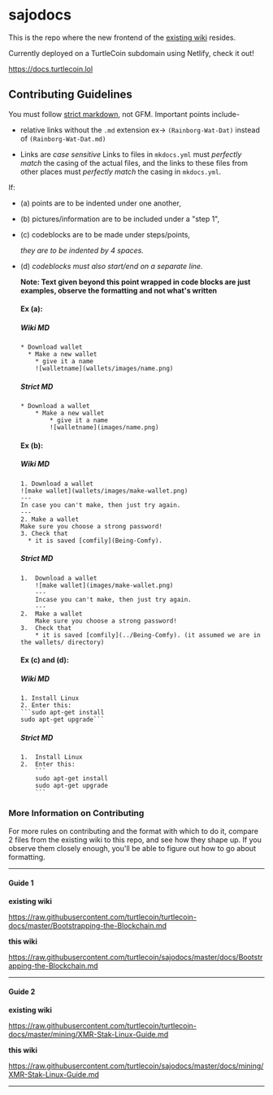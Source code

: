 # sajodocs

This is the repo where the new frontend of the [existing wiki](https://github.com/turtlecoin/turtlecoin-wiki) resides.

Currently deployed on a TurtleCoin subdomain using Netlify, check it out!

https://docs.turtlecoin.lol

## Contributing Guidelines

You must follow [strict markdown](https://daringfireball.net/projects/markdown/), not GFM. Important points include-

* relative links without the `.md` extension
  ex-> `(Rainborg-Wat-Dat)` instead of `(Rainborg-Wat-Dat.md)`

* Links are *case sensitive*
  Links to files in `mkdocs.yml` must *perfectly match* the casing of the actual files, and the links to these files from other places must *perfectly match* the casing in `mkdocs.yml`.


If:  

* (a) points are to be indented under one another,  

* (b) pictures/information are to be included under a "step 1",  

* (c) codeblocks are to be made under steps/points,   
     
     *they are to be indented by 4 spaces.*

* (d) *codeblocks must also start/end on a separate line.*

  **Note: Text given beyond this point wrapped in code blocks are just examples, observe the formatting and not what's written**

  #### Ex (a):

  ##### *Wiki MD*

   ```
   * Download wallet
     * Make a new wallet
       * give it a name
       ![walletname](wallets/images/name.png)
   ```

  ##### *Strict MD*

   ```
   * Download a wallet
       * Make a new wallet
           * give it a name
           ![walletname](images/name.png)
   ```

  #### Ex (b):

  ##### *Wiki MD*

   ```
   1. Download a wallet
   ![make wallet](wallets/images/make-wallet.png)
   ---
   In case you can't make, then just try again.
   ---
   2. Make a wallet
   Make sure you choose a strong password!
   3. Check that
     * it is saved [comfily](Being-Comfy).
   ```

  ##### *Strict MD*

   ```
   1.  Download a wallet
       ![make wallet](images/make-wallet.png)
       ---
       Incase you can't make, then just try again.
       ---
   2.  Make a wallet
       Make sure you choose a strong password!
   3.  Check that
       * it is saved [comfily](../Being-Comfy). (it assumed we are in the wallets/ directory)
   ```

   #### Ex (c) and (d):

   ##### *Wiki MD*
   ```
   1. Install Linux
   2. Enter this:
   ```sudo apt-get install
   sudo apt-get upgrade```
   ```

   ##### *Strict MD*

   ````
   1.  Install Linux
   2.  Enter this:
       ```
       sudo apt-get install
       sudo apt-get upgrade
       ```
   ````

### More Information on Contributing

For more rules on contributing and the format with which to do it, compare 2 files from the existing wiki to this repo, and see how they shape up. If you observe them closely enough, you'll be able to figure out how to go about formatting.

---

#### Guide 1

**existing wiki**

https://raw.githubusercontent.com/turtlecoin/turtlecoin-docs/master/Bootstrapping-the-Blockchain.md

**this wiki**

https://raw.githubusercontent.com/turtlecoin/sajodocs/master/docs/Bootstrapping-the-Blockchain.md

---

#### Guide 2

**existing wiki**

https://raw.githubusercontent.com/turtlecoin/turtlecoin-docs/master/mining/XMR-Stak-Linux-Guide.md

**this wiki**

https://raw.githubusercontent.com/turtlecoin/sajodocs/master/docs/mining/XMR-Stak-Linux-Guide.md

---

